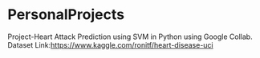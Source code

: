 # PersonalProjects

Project-Heart Attack Prediction using SVM in Python using Google Collab.
Dataset Link:https://www.kaggle.com/ronitf/heart-disease-uci
